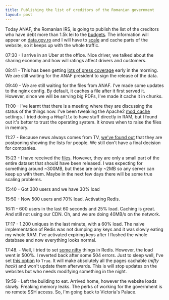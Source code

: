 ```yaml
---
title: Publishing the list of creditors of the Romanian government
layout: post
---
```


Today ANAF, the Romanian IRS, is going to publish the list of the creditors who have debt more than 1.5k lei to the [budgets](http://www.digi24.ro/Stiri/Digi24/Economie/Stiri/LISTA+RUSINII+DATORNICI+ANAF+PUBLICATA). The information will appear on [data.gov.ro](https://data.gov.ro/dataset/datoriile-catre-bugetul-de-stat) and I will have to [scale](https://github.com/govro/datagovro/issues/43) and cache parts of the website, so it keeps up with the whole traffic.

07:30 - I arrive in an Uber at the office. Nice driver, we talked about the sharing economy and how will ratings affect drivers and customers.

08:41 - This has been getting [lots of press coverage](https://twitter.com/search?f=tweets&vertical=default&q=lista%20datornicilor&src=typd) early in the morning. We are still waiting for the ANAF president to sign the release of the data.

09:40 - We are still waiting for the files from ANAF. I've made some updates to the nginx config. By default, it caches a file after it first served it. However, since we will be serving big PDFs, I've made it cache it in chunks.

11:00 - I've learnt that there is a meeting where they are discussing the status of the things now. I've been tweaking the Apache2 [mod_cache](http://httpd.apache.org/docs/2.4/mod/mod_cache.html) settings. I tried doing a `MMapFile` to have stuff directly in RAM, but I found out it's better to trust the operating system. It knows when to raise the files in memory.

11:27 - Because news always comes from TV, [we've found out](http://www.digi24.ro/Stiri/Digi24/Economie/Stiri/LISTA+DATORII+ANAF+AMANATA) that they are postponing showing the lists for people. We still don't have a final decision for companies.

15:23 - I have received the [files](https://data.gov.ro/dataset/datoriile-catre-bugetul-de-stat). However, they are only a small part of the entire dataset that should have been released. I was expecting for something around ~300MB, but these are only ~2MB so any server can keep up with them. Maybe in the next few days there will be some true scaling problems.

15:40 - Got 300 users and we have 30% load

15:50 - Now 500 users and 70% load. Activating Redis.

16:11 - 600 users in the last 60 seconds and 25% load. Caching is great. And still not using our CDN. Oh, and we are doing 40MB/s on the network.

17:17 - 1.200 uniques in the last minute, with a 60% load. The naive implementation of Redis was not dumping any keys and it was slowly eating my whole RAM. I've activated expiring keys after I flushed the whole database and now everything looks normal.

17:48. - Well, I tried to set [some nifty](http://redis.io/topics/lru-cache) things in Redis. However, the load went in 500%. I reverted back after some 504 errors. Just to sleep well, I've set [this option](https://github.com/ckan/ckan/blob/c3b1a37a3ecf8703035cf35235b6e6e5d2ebea39/ckan/config/middleware.py#L483) to `True`. It will make absolutely all the pages cachable (_nifty hack_) and won't update them afterwards. This is will stop updates on the websites but who needs modifying something in the night.

19:59 - Left the building to eat. Arrived home, however the website loads slowly. Freaking memory leaks. The perks of working for the government is no remote SSH access. So, I'm going back to Victoria's Palace.
